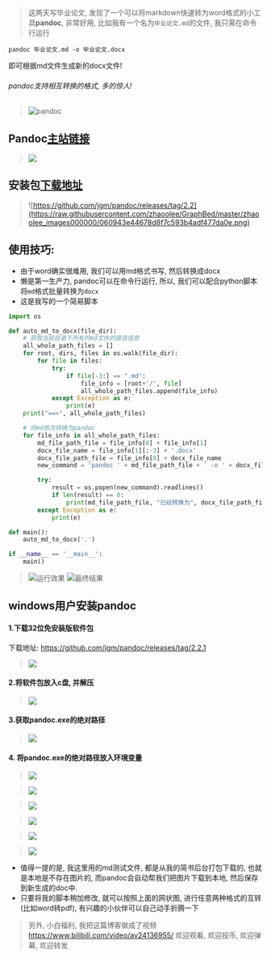 > 这两天写毕业论文, 发现了一个可以将markdown快速转为word格式的小工具**pandoc**, 非常好用, 比如我有一个名为`毕业论文.md`的文件, 我只需在命令行运行
```
pandoc 毕业论文.md -o 毕业论文.docx
```
即可根据md文件生成新的docx文件! 

###### pandoc支持相互转换的格式, 多的惊人!  
> ![pandoc](https://raw.githubusercontent.com/zhaoolee/GraphBed/master/zhaoolee_images000000/7c842ad61192e2828f14c335c9c0d634.jpeg)
## Pandoc[主站链接](https://pandoc.org/index.html)
> ![](https://raw.githubusercontent.com/zhaoolee/GraphBed/master/zhaoolee_images000000/7e41be7ec3e377991d6dc7e243a6c32c.png)
## 安装包[下载地址](https://github.com/jgm/pandoc/releases/tag/2.2)
> ![https://github.com/jgm/pandoc/releases/tag/2.2](https://raw.githubusercontent.com/zhaoolee/GraphBed/master/zhaoolee_images000000/060943e44678d8f7c593b4adf477da0e.png)

## 使用技巧:
- 由于word确实很难用, 我们可以用md格式书写, 然后转换成docx
- 懒是第一生产力, pandoc可以在命令行运行, 所以, 我们可以配合python脚本将`md`格式批量转换为`docx`
- 这是我写的一个简易脚本

```python
import os  

def auto_md_to_docx(file_dir):
    # 获取当前目录下所有的md文件的路径信息
    all_whole_path_files = []
    for root, dirs, files in os.walk(file_dir):
        for file in files:
            try:
                if file[-3:] == ".md":
                    file_info = [root+'/', file]
                    all_whole_path_files.append(file_info)
            except Exception as e:
                print(e)
    print("==>", all_whole_path_files)

    # 将md依次转换为pandoc
    for file_info in all_whole_path_files:
        md_file_path_file = file_info[0] + file_info[1]
        docx_file_name = file_info[1][:-3] + '.docx'
        docx_file_path_file = file_info[0] + docx_file_name
        new_command = 'pandoc ' + md_file_path_file + ' -o ' + docx_file_path_file

        try:
            result = os.popen(new_command).readlines()
            if len(result) == 0:
                print(md_file_path_file, "已经转换为", docx_file_path_file)
        except Exception as e:
            print(e)

def main():
    auto_md_to_docx('.')

if __name__ == '__main__':
    main()


```
> ![运行效果](https://raw.githubusercontent.com/zhaoolee/GraphBed/master/zhaoolee_images000000/c9f735f0d273a51c21e5913b8254598b.png)
> ![最终结果](https://raw.githubusercontent.com/zhaoolee/GraphBed/master/zhaoolee_images000000/2cd983b5f65272f4304e8ccedeb8b762.png)

## windows用户安装pandoc
#### 1.下载32位免安装版软件包
下载地址: https://github.com/jgm/pandoc/releases/tag/2.2.1
> ![](https://raw.githubusercontent.com/zhaoolee/GraphBed/master/zhaoolee_images000000/092dae2c76f1e425f21e3a7f713976d3.png)
#### 2.将软件包放入c盘, 并解压
> ![](https://raw.githubusercontent.com/zhaoolee/GraphBed/master/zhaoolee_images000000/07a9ce868548792b5383ca389a296a7c.png)

#### 3.获取pandoc.exe的绝对路径
> ![](https://raw.githubusercontent.com/zhaoolee/GraphBed/master/zhaoolee_images000000/44a9ec98a5a0bbab827daf5270a29f8f.png)

#### 4. 将pandoc.exe的绝对路径放入环境变量
> ![](https://raw.githubusercontent.com/zhaoolee/GraphBed/master/zhaoolee_images000000/54015040f12f14d002db63d0392fc6a2.png)

> ![](https://raw.githubusercontent.com/zhaoolee/GraphBed/master/zhaoolee_images000000/38f6acd538a4806055c3db07625ce255.png)

> ![](https://raw.githubusercontent.com/zhaoolee/GraphBed/master/zhaoolee_images000000/943f722a07cf59360787e0bc72bb0de2.png)

> ![](https://raw.githubusercontent.com/zhaoolee/GraphBed/master/zhaoolee_images000000/591fd880e325bd1d7f29e72542aa0177.png)

> ![](https://raw.githubusercontent.com/zhaoolee/GraphBed/master/zhaoolee_images000000/1241fa13c7de2022f46f806394553a6b.png)

> ![](https://raw.githubusercontent.com/zhaoolee/GraphBed/master/zhaoolee_images000000/14e09c7c60e52c998b986ecf0b083447.png)

- 值得一提的是, 我这里用的md测试文件, 都是从我的简书后台打包下载的, 也就是本地是不存在图片的, 而pandoc会自动帮我们把图片下载到本地, 然后保存到新生成的doc中.
- 只要将我的脚本稍加修改, 就可以按照上面的网状图, 进行任意两种格式的互转(比如word转pdf), 有兴趣的小伙伴可以自己动手折腾一下

> 另外, 小白福利, 我把这篇博客做成了视频 https://www.bilibili.com/video/av24136955/
> 欢迎观看, 欢迎投币, 欢迎弹幕, 欢迎转发